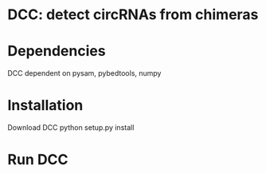 # DCC: detect circRNAs from chimeras

# Dependencies
DCC dependent on pysam, pybedtools, numpy

# Installation
Download DCC
python setup.py install

# Run DCC

